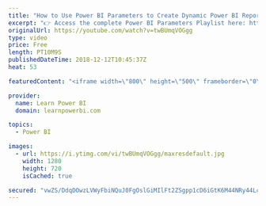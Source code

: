 ```yaml
---
title: "How to Use Power BI Parameters to Create Dynamic Power BI Reports"
excerpt: "👉 Access the complete Power BI Parameters Playlist here: https://www.youtube.com/watch?v=twBUmqVOGgg&list=PL7GQQXV5Z8edKDvKYzglGfCwKo3HvTToS 👉 Download Power BI File in Video at https://web.learnpowerbi.com/download/  There are two kinds of Power BI Parameters. - Power BI Query Parameters: By changing"
originalUrl: https://youtube.com/watch?v=twBUmqVOGgg
type: video
price: Free
length: PT10M9S
publishedDateTime: 2018-12-12T10:45:37Z
heat: 53

featuredContent: "<iframe width=\"800\" height=\"500\" frameborder=\"0\" src=\"https://www.youtube.com/embed/twBUmqVOGgg\" allow=\"accelerometer; autoplay; encrypted-media; gyroscope; picture-in-picture\" allowfullscreen></iframe>"

provider:
  name: Learn Power BI
  domain: learnpowerbi.com

topics:
  - Power BI

images:
  - url: https://i.ytimg.com/vi/twBUmqVOGgg/maxresdefault.jpg
    width: 1280
    height: 720
    isCached: true

secured: "vwZS/DdqDOwzLVWyFbiNQuJ0FgOslGiMIlFt2ZSgpp1cD6iGtK6M44NRy44LcbwF+Xy3kPS0/tts9+DZd3n9z9OqwSTgeh3vQXJ4xrPkdssP80tk4DPbPCkCtmQusyHYhRZwrJ81mWDixSlb7bqC77mVNJj6jbk45N85xGzfoqTq1uK7YxPyPmWBFXgJkY7/3OxTMcNW0tClrlokVxAVplXibbK8GEfAptrFMAHGlZtOgNbKH9xdESqXiCyD7vyEXHTSZlDcr6xmRCoUDfi4q+Yh4YPgOZXci8Ebvm4h5HjxWPDUZfMsy3GSZKowDX6ICwsyKazOz2OjE4DSKU9yU7t7CT16VfPEVll43bm9N3oweDYvMdtWPgiZXueO5+cYpE/+yuBWHXJfKb+IBzzDYccA3u1HHTPDhhhnlzUA1lP/xRrE22JSmksXbAyo6yHr;OMsPh1+8ymZcuG7szGsHMg=="
---
```


